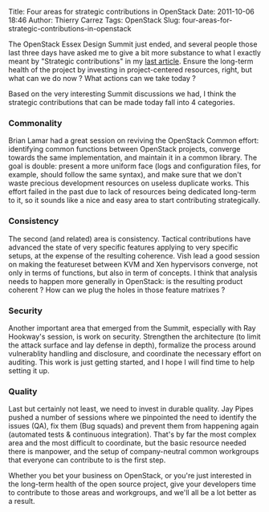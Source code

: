 Title: Four areas for strategic contributions in OpenStack
Date: 2011-10-06 18:46
Author: Thierry Carrez
Tags: OpenStack
Slug: four-areas-for-strategic-contributions-in-openstack

The OpenStack Essex Design Summit just ended, and several people those
last three days have asked me to give a bit more substance to what I
exactly meant by "Strategic contributions" in my [last
article]({filename}/the-next-step-for-openstack.md).
Ensure the long-term health of the project by investing in
project-centered resources, right, but what can we do now ? What actions
can we take today ?

Based on the very interesting Summit discussions we had, I think the
strategic contributions that can be made today fall into 4 categories.

### Commonality

Brian Lamar had a great session on reviving the OpenStack Common effort:
identifying common functions between OpenStack projects, converge
towards the same implementation, and maintain it in a common library.
The goal is double: present a more uniform face (logs and configuration
files, for example, should follow the same syntax), and make sure that
we don't waste precious development resources on useless duplicate
works. This effort failed in the past due to lack of resources being
dedicated long-term to it, so it sounds like a nice and easy area to
start contributing strategically.

### Consistency

The second (and related) area is consistency. Tactical contributions
have advanced the state of very specific features applying to very
specific setups, at the expense of the resulting coherence. Vish lead a
good session on making the featureset between KVM and Xen hypervisors
converge, not only in terms of functions, but also in term of concepts.
I think that analysis needs to happen more generally in OpenStack: is
the resulting product coherent ? How can we plug the holes in those
feature matrixes ?

### Security

Another important area that emerged from the Summit, especially with Ray
Hookway's session, is work on security. Strengthen the architecture (to
limit the attack surface and lay defense in depth), formalize the
process around vulnerablity handling and disclosure, and coordinate the
necessary effort on auditing. This work is just getting started, and I
hope I will find time to help setting it up.

### Quality

Last but certainly not least, we need to invest in durable quality. Jay
Pipes pushed a number of sessions where we pinpointed the need to
identify the issues (QA), fix them (Bug squads) and prevent them from
happening again (automated tests & continuous integration). That's by
far the most complex area and the most difficult to coordinate, but the
basic resource needed there is manpower, and the setup of
company-neutral common workgroups that everyone can contribute to is the
first step.

Whether you bet your business on OpenStack, or you're just interested in
the long-term health of the open source project, give your developers
time to contribute to those areas and workgroups, and we'll all be a lot
better as a result.
